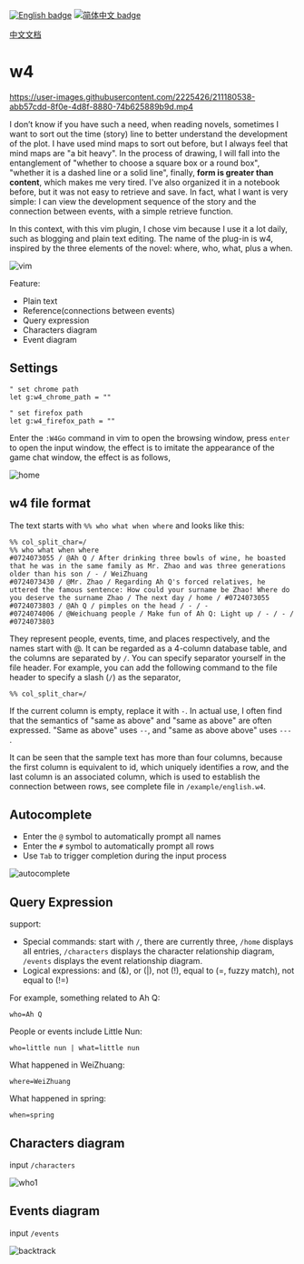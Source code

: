[![English badge](https://img.shields.io/badge/%E8%8B%B1%E6%96%87-English-blue)](./README.md)
[![简体中文 badge](https://img.shields.io/badge/%E7%AE%80%E4%BD%93%E4%B8%AD%E6%96%87-Simplified%20Chinese-blue)](./README_CN.md)

[中文文档](./README_CN.md)

# w4

https://user-images.githubusercontent.com/2225426/211180538-abb57cdd-8f0e-4d8f-8880-74b625889b9d.mp4

I don’t know if you have such a need, when reading novels, sometimes I want to sort out the time (story) line to better understand the development of the plot. I have used mind maps to sort out before, but I always feel that mind maps are "a bit heavy". In the process of drawing, I will fall into the entanglement of "whether to choose a square box or a round box", "whether it is a dashed line or a solid line", finally, **form is greater than content**, which makes me very tired. I've also organized it in a notebook before, but it was not easy to retrieve and save. In fact, what I want is very simple: I can view the development sequence of the story and the connection between events, with a simple retrieve function.

In this context, with this vim plugin, I chose vim because I use it a lot daily, such as blogging and plain text editing. The name of the plug-in is w4, inspired by the three elements of the novel: where, who, what, plus a when.

![vim](assets/vim_en.png)

Feature:

- Plain text
- Reference(connections between events)
- Query expression
- Characters diagram
- Event diagram

## Settings

```
" set chrome path
let g:w4_chrome_path = ""

" set firefox path
let g:w4_firefox_path = ""
```

Enter the `:W4Go` command in vim to open the browsing window, press `enter` to open the input window, the effect is to imitate the appearance of the game chat window, the effect is as follows,

![home](assets/logic_en.png)

## w4 file format

The text starts with `%% who what when where` and looks like this:

```
%% col_split_char=/
%% who what when where
#0724073055 / @Ah Q / After drinking three bowls of wine, he boasted that he was in the same family as Mr. Zhao and was three generations older than his son / - / WeiZhuang
#0724073430 / @Mr. Zhao / Regarding Ah Q's forced relatives, he uttered the famous sentence: How could your surname be Zhao! Where do you deserve the surname Zhao / The next day / home / #0724073055
#0724073803 / @Ah Q / pimples on the head / - / -
#0724074006 / @Weichuang people / Make fun of Ah Q: Light up / - / - / #0724073803
```

They represent people, events, time, and places respectively, and the names start with @. It can be regarded as a 4-column database table, and the columns are separated by `/`. You can specify separator yourself in the file header. For example, you can add the following command to the file header to specify a slash (`/`) as the separator,

```
%% col_split_char=/
```

If the current column is empty, replace it with `-`. In actual use, I often find that the semantics of "same as above" and "same as above" are often expressed. "Same as above" uses `--`, and "same as above above" uses `---` .

It can be seen that the sample text has more than four columns, because the first column is equivalent to id, which uniquely identifies a row, and the last column is an associated column, which is used to establish the connection between rows, see complete file in `/example/english.w4`.

## Autocomplete

- Enter the `@` symbol to automatically prompt all names
- Enter the `#` symbol to automatically prompt all rows
- Use `Tab` to trigger completion during the input process

![autocomplete](assets/autocmp_en.png)

## Query Expression

support:
- Special commands: start with `/`, there are currently three, `/home` displays all entries, `/characters` displays the character relationship diagram, `/events` displays the event relationship diagram.
- Logical expressions: and (&), or (|), not (!), equal to (=, fuzzy match), not equal to (!=)

For example, something related to Ah Q:

```
who=Ah Q
```

People or events include Little Nun:

```
who=little nun | what=little nun
```

What happened in WeiZhuang:

```
where=WeiZhuang
```

What happened in spring:

```
when=spring
```

## Characters diagram

input `/characters`

![who1](assets/who1_en.png)

## Events diagram

input `/events`

![backtrack](assets/backtrack1_en.png)
